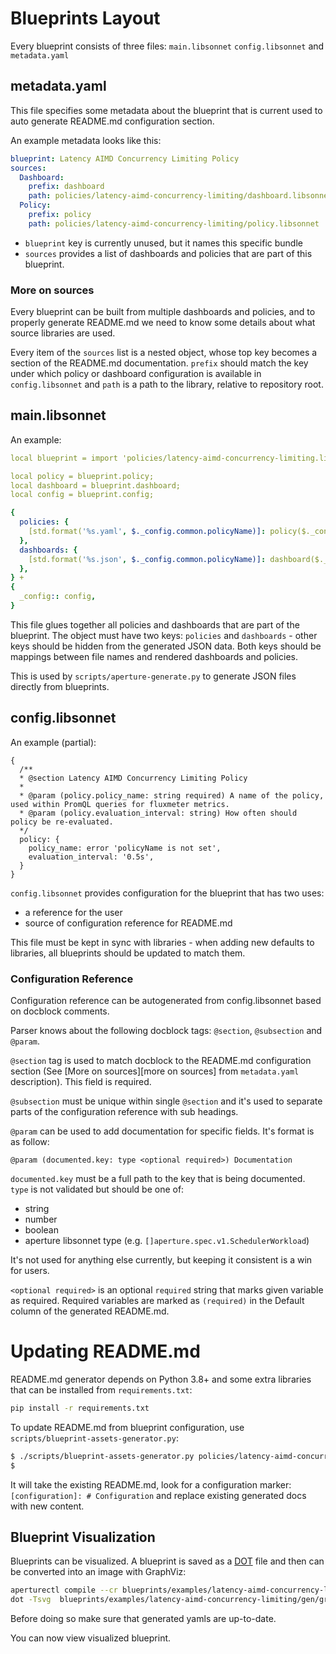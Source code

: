 # Blueprints Layout

Every blueprint consists of three files: `main.libsonnet` `config.libsonnet` and
`metadata.yaml`

## metadata.yaml

This file specifies some metadata about the blueprint that is current used to
auto generate README.md configuration section.

An example metadata looks like this:

```yaml
blueprint: Latency AIMD Concurrency Limiting Policy
sources:
  Dashboard:
    prefix: dashboard
    path: policies/latency-aimd-concurrency-limiting/dashboard.libsonnet
  Policy:
    prefix: policy
    path: policies/latency-aimd-concurrency-limiting/policy.libsonnet
```

- `blueprint` key is currently unused, but it names this specific bundle
- `sources` provides a list of dashboards and policies that are part of this
  blueprint.

### More on sources

Every blueprint can be built from multiple dashboards and policies, and to
properly generate README.md we need to know some details about what source
libraries are used.

Every item of the `sources` list is a nested object, whose top key becomes a
section of the README.md documentation. `prefix` should match the key under
which policy or dashboard configuration is available in `config.libsonnet` and
`path` is a path to the library, relative to repository root.

## main.libsonnet

An example:

```yaml
local blueprint = import 'policies/latency-aimd-concurrency-limiting.libsonnet';

local policy = blueprint.policy;
local dashboard = blueprint.dashboard;
local config = blueprint.config;

{
  policies: {
    [std.format('%s.yaml', $._config.common.policyName)]: policy($._config.common + $._config.policy).policyResource,
  },
  dashboards: {
    [std.format('%s.json', $._config.common.policyName)]: dashboard($._config.common + $._config.dashboard).dashboard,
  },
} +
{
  _config:: config,
}
```

This file glues together all policies and dashboards that are part of the
blueprint. The object must have two keys: `policies` and `dashboards` - other
keys should be hidden from the generated JSON data. Both keys should be mappings
between file names and rendered dashboards and policies.

This is used by `scripts/aperture-generate.py` to generate JSON files directly
from blueprints.

## config.libsonnet

An example (partial):

```jsonnet
{
  /**
  * @section Latency AIMD Concurrency Limiting Policy
  *
  * @param (policy.policy_name: string required) A name of the policy, used within PromQL queries for fluxmeter metrics.
  * @param (policy.evaluation_interval: string) How often should policy be re-evaluated.
  */
  policy: {
    policy_name: error 'policyName is not set',
    evaluation_interval: '0.5s',
  }
}
```

`config.libsonnet` provides configuration for the blueprint that has two uses:

- a reference for the user
- source of configuration reference for README.md

This file must be kept in sync with libraries - when adding new defaults to
libraries, all blueprints should be updated to match them.

### Configuration Reference

Configuration reference can be autogenerated from config.libsonnet based on
docblock comments.

Parser knows about the following docblock tags: `@section`, `@subsection` and
`@param`.

`@section` tag is used to match docblock to the README.md configuration section
(See [More on sources][more on sources] from `metadata.yaml` description). This
field is required.

`@subsection` must be unique within single `@section` and it's used to separate
parts of the configuration reference with sub headings.

`@param` can be used to add documentation for specific fields. It's format is as
follow:

```
@param (documented.key: type <optional required>) Documentation
```

`documented.key` must be a full path to the key that is being documented. `type`
is not validated but should be one of:

- string
- number
- boolean
- aperture libsonnet type (e.g. `[]aperture.spec.v1.SchedulerWorkload`)

It's not used for anything else currently, but keeping it consistent is a win
for users.

`<optional required>` is an optional `required` string that marks given variable
as required. Required variables are marked as `(required)` in the Default column
of the generated README.md.

# Updating README.md

README.md generator depends on Python 3.8+ and some extra libraries that can be
installed from `requirements.txt`:

```sh
pip install -r requirements.txt
```

To update README.md from blueprint configuration, use
`scripts/blueprint-assets-generator.py`:

```sh
$ ./scripts/blueprint-assets-generator.py policies/latency-aimd-concurrency-limiting
$
```

It will take the existing README.md, look for a configuration marker:
`[configuration]: # Configuration` and replace existing generated docs with new
content.

## Blueprint Visualization

Blueprints can be visualized. A blueprint is saved as a
[DOT](https://graphviz.org/doc/info/lang.html) file and then can be converted
into an image with GraphViz:

```sh
aperturectl compile --cr blueprints/examples/latency-aimd-concurrency-limiting/gen/policies/example.yaml --dot blueprints/examples/latency-aimd-concurrency-limiting/gen/graph/graph.dot
dot -Tsvg  blueprints/examples/latency-aimd-concurrency-limiting/gen/graph/graph.dot > blueprints/examples/latency-aimd-concurrency-limiting/gen/graph/graph.svg
```

Before doing so make sure that generated yamls are up-to-date.

You can now view visualized blueprint.

